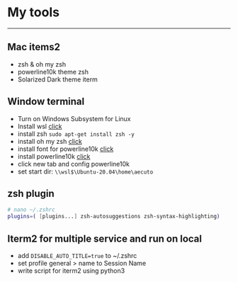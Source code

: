 
# My tools

---

## Mac items2

- zsh & oh my zsh
- powerline10k theme zsh
- Solarized Dark theme iterm

## Window terminal 
- Turn on Windows Subsystem for Linux
- Install wsl [click](https://learn.microsoft.com/en-us/windows/wsl/install)
- install zsh `sudo apt-get install zsh -y`
- install oh my zsh [click](https://ohmyz.sh/#install)
- install font for powerline10k [click](https://github.com/romkatv/powerlevel10k#meslo-nerd-font-patched-for-powerlevel10k)
- install powerline10k [click](https://github.com/romkatv/powerlevel10k#oh-my-zsh)
- click new tab and config powerline10k
- set start dir: `\\wsl$\Ubuntu-20.04\home\aecuto`

## zsh plugin
```sh
# nano ~/.zshrc
plugins=( [plugins...] zsh-autosuggestions zsh-syntax-highlighting)

```

## Iterm2 for multiple service and run on local

- add `DISABLE_AUTO_TITLE=true` to ~/.zshrc
- set profile general > name to Session Name
- write script for iterm2 using python3
